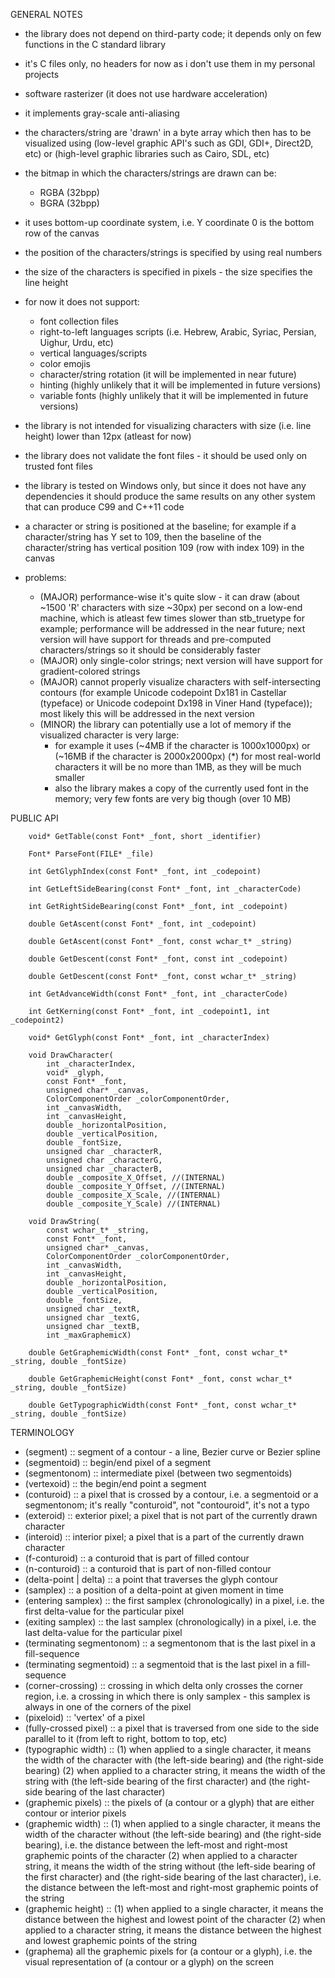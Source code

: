 GENERAL NOTES
    
  - the library does not depend on third-party code; it depends only on few functions in the C standard library

  - it's C files only, no headers for now as i don't use them in my personal projects 

  - software rasterizer (it does not use hardware acceleration) 

  - it implements gray-scale anti-aliasing

  - the characters/string are 'drawn' in a byte array which then has to be visualized using (low-level graphic API's
    such as GDI, GDI+, Direct2D, etc) or (high-level graphic libraries such as Cairo, SDL, etc)

  - the bitmap in which the characters/strings are drawn can be:
    - RGBA (32bpp)
    - BGRA (32bpp)

  - it uses bottom-up coordinate system, i.e. Y coordinate 0 is the bottom row of the canvas

  - the position of the characters/strings is specified by using real numbers

  - the size of the characters is specified in pixels - the size specifies the line height

  - for now it does not support:
    - font collection files
    - right-to-left languages scripts (i.e. Hebrew, Arabic, Syriac, Persian, Uighur, Urdu, etc)
    - vertical languages/scripts
    - color emojis
    - character/string rotation (it will be implemented in near future)
    - hinting (highly unlikely that it will be implemented in future versions)
    - variable fonts (highly unlikely that it will be implemented in future versions)

  - the library is not intended for visualizing characters with size (i.e. line height) lower than 12px (atleast for now)

  - the library does not validate the font files - it should be used only on trusted font files

  - the library is tested on Windows only, but since it does not have any dependencies it should produce the same results
     on any other system that can produce C99 and C++11 code 

  - a character or string is positioned at the baseline; for example if a character/string has Y set to 109, then the baseline of
    the character/string has vertical position 109 (row with index 109) in the canvas

  - problems:
    - (MAJOR) performance-wise it's quite slow - it can draw (about ~1500 'R' characters with size ~30px) per second on а low-end machine,
          which is atleast few times slower than stb_truetype for example; performance will be addressed in the near future;
          next version will have support for threads and pre-computed characters/strings so it should be considerably faster
    - (MAJOR) only single-color strings; next version will have support for gradient-colored strings
    - (MAJOR) cannot properly visualize characters with self-intersecting contours (for example Unicode codepoint Dx181 in Castellar (typeface) or
      Unicode codepoint Dx198 in Viner Hand (typeface)); most likely this will be addressed in the next version
    - (MINOR) the library can potentially use a lot of memory if the visualized character is very large:
      - for example it uses (~4MB if the character is 1000x1000px) or (~16MB if the character is 2000x2000px)
        (*) for most real-world characters it will be no more than 1MB, as they will be much smaller
      - also the library makes a copy of the currently used font in the memory; very few fonts are very big though (over 10 MB)

PUBLIC API

        void* GetTable(const Font* _font, short _identifier)
        
        Font* ParseFont(FILE* _file)
        
        int GetGlyphIndex(const Font* _font, int _codepoint)
        
        int GetLeftSideBearing(const Font* _font, int _characterCode)
        
        int GetRightSideBearing(const Font* _font, int _codepoint)
        
        double GetAscent(const Font* _font, int _codepoint)
        
        double GetAscent(const Font* _font, const wchar_t* _string)
        
        double GetDescent(const Font* _font, const int _codepoint)
        
        double GetDescent(const Font* _font, const wchar_t* _string)
        
        int GetAdvanceWidth(const Font* _font, int _characterCode)
        
        int GetKerning(const Font* _font, int _codepoint1, int _codepoint2)

        void* GetGlyph(const Font* _font, int _characterIndex)

        void DrawCharacter(
            int _characterIndex,
            void* _glyph,
            const Font* _font,
            unsigned char* _canvas,
            ColorComponentOrder _colorComponentOrder,
            int _canvasWidth,
            int _canvasHeight,
            double _horizontalPosition,
            double _verticalPosition,
            double _fontSize,
            unsigned char _characterR,
            unsigned char _characterG,
            unsigned char _characterB,
            double _composite_X_Offset, //(INTERNAL)
            double _composite_Y_Offset, //(INTERNAL)
            double _composite_X_Scale, //(INTERNAL)
            double _composite_Y_Scale) //(INTERNAL)

        void DrawString(
            const wchar_t* _string,
            const Font* _font,
            unsigned char* _canvas,
            ColorComponentOrder _colorComponentOrder,
            int _canvasWidth,
            int _canvasHeight,
            double _horizontalPosition,
            double _verticalPosition,
            double _fontSize,
            unsigned char _textR,
            unsigned char _textG,
            unsigned char _textB,
            int _maxGraphemicX)

        double GetGraphemicWidth(const Font* _font, const wchar_t* _string, double _fontSize)
   
        double GetGraphemicHeight(const Font* _font, const wchar_t* _string, double _fontSize)

        double GetTypographicWidth(const Font* _font, const wchar_t* _string, double _fontSize)
   
TERMINOLOGY 

   - (segment) :: segment of a contour - a line, Bezier curve or Bezier spline
   - (segmentoid) :: begin/end pixel of a segment
   - (segmentonom) :: intermediate pixel (between two segmentoids)
   - (vertexoid) :: the begin/end point a segment
   - (conturoid) :: a pixel that is crossed by a contour, i.e. a segmentoid or a segmentonom; it's really "conturoid", not "contouroid", it's not a typo
   - (exteroid) :: exterior pixel; a pixel that is not part of the currently drawn character
   - (interoid) :: interior pixel; a pixel that is a part of the currently drawn character
   - (f-conturoid) :: a conturoid that is part of filled contour
   - (n-conturoid) :: a conturoid that is part of non-filled contour
   - (delta-point | delta) :: a point that traverses the glyph contour
   - (samplex) :: a position of a delta-point at given moment in time
   - (entering samplex) :: the first samplex (chronologically) in a pixel, i.e. the first delta-value for the particular pixel
   - (exiting samplex) :: the last samplex (chronologically) in a pixel, i.e. the last delta-value for the particular pixel
   - (terminating segmentonom) :: a segmentonom that is the last pixel in a fill-sequence
   - (terminating segmentoid) :: a segmentoid that is the last pixel in a fill-sequence
   - (corner-crossing) :: crossing in which delta only crosses the corner region, i.e. a crossing in which there is only samplex -
       this samplex is always in one of the corners of the pixel
   - (pixeloid) :: 'vertex' of a pixel 
   - (fully-crossed pixel) :: a pixel that is traversed from one side to the side parallel to it (from left to right, bottom to top, etc)
   - (typographic width) ::
       (1) when applied to a single character, it means the width of the character with (the left-side bearing) and (the right-side bearing)
       (2) when applied to a character string, it means the width of the string with (the left-side bearing of the first character)
           and (the right-side bearing of the last character)
   - (graphemic pixels) :: the pixels of (a contour or a glyph) that are either contour or interior pixels
   - (graphemic width) ::
       (1) when applied to a single character, it means the width of the character without (the left-side bearing) and (the right-side bearing),
           i.e. the distance between the left-most and right-most graphemic points of the character
       (2) when applied to a character string, it means the width of the string without (the left-side bearing of the first character)
           and (the right-side bearing of the last character), i.e. the distance between the left-most and right-most graphemic points of the string
   - (graphemic height) ::
       (1) when applied to a single character, it means the distance between the highest and lowest point of the character
       (2) when applied to a character string, it means the distance between the highest and lowest graphemic points of the string
   - (graphema) all the graphemic pixels for (a contour or a glyph), i.e. the visual representation of (a contour or a glyph) on the screen


